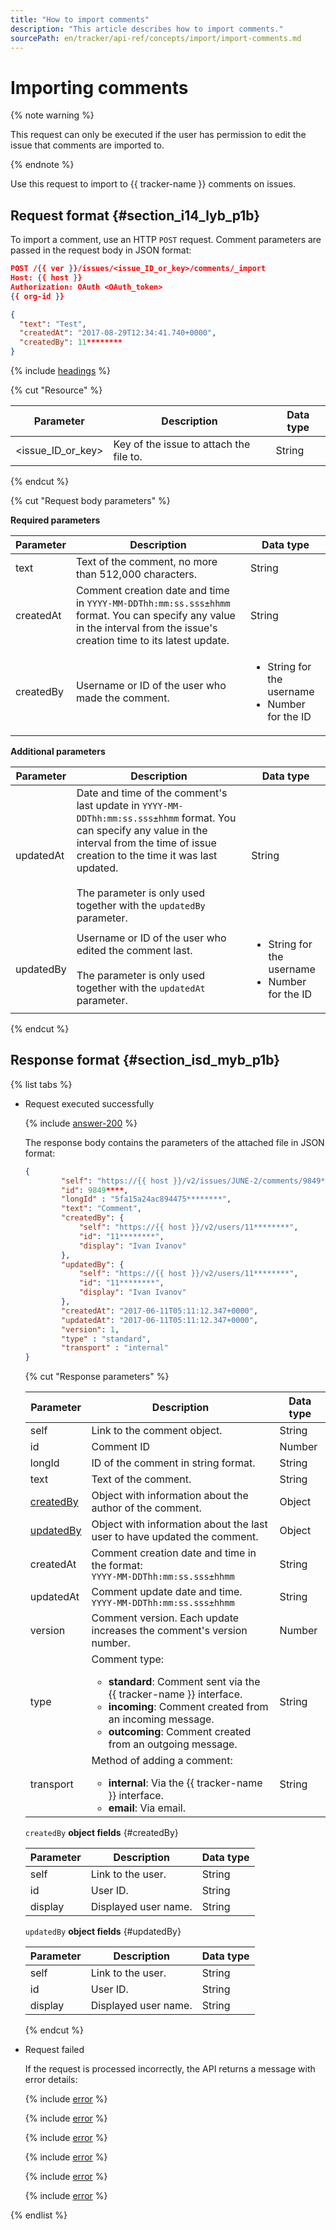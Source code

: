 ```yaml
---
title: "How to import comments"
description: "This article describes how to import comments."
sourcePath: en/tracker/api-ref/concepts/import/import-comments.md
---
```


# Importing comments

{% note warning %}

This request can only be executed if the user has permission to edit the issue that comments are imported to.

{% endnote %}

Use this request to import to {{ tracker-name }} comments on issues.

## Request format {#section_i14_lyb_p1b}

To import a comment, use an HTTP `POST` request. Comment parameters are passed in the request body in JSON format:

```json
POST /{{ ver }}/issues/<issue_ID_or_key>/comments/_import
Host: {{ host }}
Authorization: OAuth <OAuth_token>
{{ org-id }}

{
  "text": "Test",
  "createdAt": "2017-08-29T12:34:41.740+0000",
  "createdBy": 11********
}
```

{% include [headings](../../../_includes/tracker/api/headings.md) %}

{% cut "Resource" %}

| Parameter | Description | Data type |
--- | --- | ---
| \<issue_ID_or_key\> | Key of the issue to attach the file to. | String |

{% endcut %}

{% cut "Request body parameters" %}

**Required parameters**

| Parameter | Description | Data type |
-------- | -------- | ----------
| text | Text of the comment, no more than 512,000 characters. | String |
| createdAt | Comment creation date and time in `YYYY-MM-DDThh:mm:ss.sss±hhmm` format. You can specify any value in the interval from the issue's creation time to its latest update. | String |
| createdBy | Username or ID of the user who made the comment. | <ul><li>String for the username</li><li>Number for the ID</li></ul> |

**Additional parameters**

| Parameter | Description | Data type |
-------- | -------- | ----------
| updatedAt | Date and time of the comment's last update in `YYYY-MM-DDThh:mm:ss.sss±hhmm` format. You can specify any value in the interval from the time of issue creation to the time it was last updated.<br/><br/>The parameter is only used together with the `updatedBy` parameter. | String |
| updatedBy | Username or ID of the user who edited the comment last.<br/><br/>The parameter is only used together with the `updatedAt` parameter. | <ul><li>String for the username</li><li>Number for the ID</li></ul> |

{% endcut %}

## Response format {#section_isd_myb_p1b}

{% list tabs %}

- Request executed successfully

   {% include [answer-200](../../../_includes/tracker/api/answer-200.md) %}

   The response body contains the parameters of the attached file in JSON format:

   ```json
   {
           "self": "https://{{ host }}/v2/issues/JUNE-2/comments/9849****",
           "id": 9849****,
           "longId" : "5fa15a24ac894475********",
           "text": "Comment",
           "createdBy": {
               "self": "https://{{ host }}/v2/users/11********",
               "id": "11********",
               "display": "Ivan Ivanov"
           },
           "updatedBy": {
               "self": "https://{{ host }}/v2/users/11********",
               "id": "11********",
               "display": "Ivan Ivanov"
           },
           "createdAt": "2017-06-11T05:11:12.347+0000",
           "updatedAt": "2017-06-11T05:11:12.347+0000",
           "version": 1,
           "type" : "standard",
           "transport" : "internal"   
   }
   ```

   {% cut "Response parameters" %}

   | Parameter | Description | Data type |
   -------- | -------- | ----------
   | self | Link to the comment object. | String |
   | id | Comment ID | Number |
   | longId | ID of the comment in string format. | String |
   | text | Text of the comment. | String |
   | [createdBy](#createdBy) | Object with information about the author of the comment. | Object |
   | [updatedBy](#updatedBy) | Object with information about the last user to have updated the comment. | Object |
   | createdAt | Comment creation date and time in the format: <br/>```YYYY-MM-DDThh:mm:ss.sss±hhmm ``` | String |
   | updatedAt | Comment update date and time.<br/>``` YYYY-MM-DDThh:mm:ss.sss±hhmm ``` | String |
   | version | Comment version. Each update increases the comment's version number. | Number |
   | type | Comment type:<ul><li>**standard**: Comment sent via the {{ tracker-name }} interface.</li><li>**incoming**: Comment created from an incoming message.</li><li>**outcoming**: Comment created from an outgoing message.</li></ul> | String |
   | transport | Method of adding a comment:<ul><li>**internal**: Via the {{ tracker-name }} interface.</li><li>**email**: Via email.</li></ul> | String |

   `createdBy` **object fields** {#createdBy}

   | Parameter | Description | Data type |
   -------- | -------- | ----------
   | self | Link to the user. | String |
   | id | User ID. | String |
   | display | Displayed user name. | String |

   `updatedBy` **object fields** {#updatedBy}

   | Parameter | Description | Data type |
   -------- | -------- | ----------
   | self | Link to the user. | String |
   | id | User ID. | String |
   | display | Displayed user name. | String |

   {% endcut %}

- Request failed

   If the request is processed incorrectly, the API returns a message with error details:

   {% include [error](../../../_includes/tracker/api/answer-error-400.md) %}

   {% include [error](../../../_includes/tracker/api/answer-error-403.md) %}

   {% include [error](../../../_includes/tracker/api/answer-error-404.md) %}

   {% include [error](../../../_includes/tracker/api/answer-error-422.md) %}

   {% include [error](../../../_includes/tracker/api/answer-error-500.md) %}

   {% include [error](../../../_includes/tracker/api/answer-error-503.md) %}

{% endlist %}
